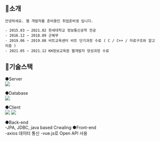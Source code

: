 
## 👋소개
```
안녕하세요. 웹 개발자를 준비중인 취업준비생 입니다.

- 2015.03 ~ 2021.02 한세대학교 정보통신공학 전공
- 2016.12 ~ 2018.09 군복무
- 2019.06 ~ 2019.08 비트교육센터 비트 단기과정 수료 ( C / C++ / 자료구조와 알고리즘 )
- 2021.05 ~ 2021.12 KH정보교육원 웹개발자 양성과정 수료 
```

## 📓기술스택
●Server<br/> 
 <img src="https://img.shields.io/badge/SpringBoot-6DB33F?style=flat-square&logo=SpringBoot&logoColor=white"/>

●Database<br/> 
 <img src="https://img.shields.io/badge/MySQL-4479A1?style=flat-square&logo=MySQL&logoColor=white"/>
 
●Client<br/> 
 <img src="https://img.shields.io/badge/Vue.js-4FC08D?style=flat-square&logo=Vue.js&logoColor=white"/>
 <img src="https://img.shields.io/badge/Vuetify-1867C0?style=flat-square&logo=Vuetify&logoColor=white"/>

●Back-end<br/> 
 -JPA, JDBC, java based Crwaling
●Front-end<br/> 
 -axios 데이터 통신
 -vue.js로 Open API 사용
